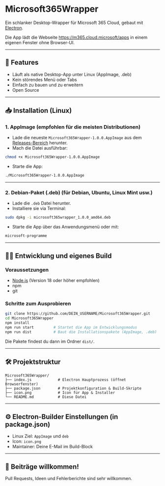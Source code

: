 
# Microsoft365Wrapper

Ein schlanker Desktop-Wrapper für Microsoft 365 Cloud, gebaut mit [Electron](https://www.electronjs.org/).

Die App lädt die Webseite https://m365.cloud.microsoft/apps in einem eigenen Fenster ohne Browser-UI.

---

## 🚀 Features

- Läuft als native Desktop-App unter Linux (AppImage, .deb)
- Kein störendes Menü oder Tabs
- Einfach zu bauen und zu erweitern
- Open Source

---

## 📥 Installation (Linux)

### 1. AppImage (empfohlen für die meisten Distributionen)

- Lade die neueste `Microsoft365Wrapper-1.0.0.AppImage` aus dem [Releases-Bereich](https://github.com/lsheasel/Microsoft365Wrapper/releases) herunter.
- Mach die Datei ausführbar:

```bash
chmod +x Microsoft365Wrapper-1.0.0.AppImage
```

- Starte die App:

```bash
./Microsoft365Wrapper-1.0.0.AppImage
```

---

### 2. Debian-Paket (.deb) (für Debian, Ubuntu, Linux Mint usw.)

- Lade die `.deb` Datei herunter.
- Installiere sie via Terminal:

```bash
sudo dpkg -i microsoft365wrapper_1.0.0_amd64.deb
```

- Starte die App über das Anwendungsmenü oder mit:

```bash
microsoft-programme
```

---

## 🧑‍💻 Entwicklung und eigenes Build

### Voraussetzungen

- [Node.js](https://nodejs.org/) (Version 18 oder höher empfohlen)
- npm
- git

### Schritte zum Ausprobieren

```bash
git clone https://github.com/DEIN_USERNAME/Microsoft365Wrapper.git
cd Microsoft365Wrapper
npm install
npm run start         # Startet die App im Entwicklungsmodus
npm run dist          # Baut die Installationspakete (AppImage, .deb)
```

Die Pakete findest du dann im Ordner `dist/`.

---

## 🛠 Projektstruktur

```
Microsoft365Wrapper/
├── index.js            # Electron Hauptprozess (öffnet Browserfenster)
├── package.json        # Projektkonfiguration & Build-Skripte
├── icon.png            # Icon für App & Installer
└── README.md           # Diese Datei
```

---

## ⚙️ Electron-Builder Einstellungen (in package.json)

- Linux Ziel: `AppImage` und `deb`
- Icon: `icon.png`
- Maintainer: Deine E-Mail im Build-Block

---

## 🙌 Beiträge willkommen!

Pull Requests, Ideen und Fehlerberichte sind sehr willkommen.
